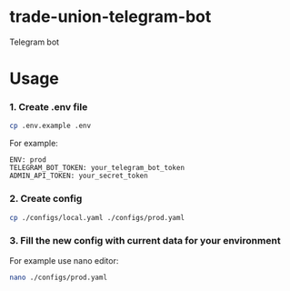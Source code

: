 # trade-union-telegram-bot

Telegram bot

# Usage
### 1. Create .env file
```bash
cp .env.example .env
```
For example:
```dotenv
ENV: prod
TELEGRAM_BOT_TOKEN: your_telegram_bot_token
ADMIN_API_TOKEN: your_secret_token
```

### 2. Create config
```bash
cp ./configs/local.yaml ./configs/prod.yaml
```

### 3. Fill the new config with current data for your environment
For example use nano editor:
```bash
nano ./configs/prod.yaml
```